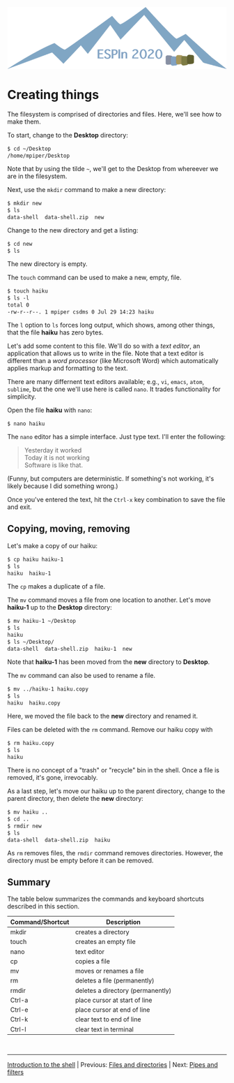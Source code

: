 ![ESPIn logo](../../media/ESPIn.png)

# Creating things

The filesystem is comprised of directories and files.
Here, we'll see how to make them.

To start, change to the **Desktop** directory:
```
$ cd ~/Desktop
/home/mpiper/Desktop
```
Note that by using the tilde `~`,
we'll get to the Desktop from whereever we are in the filesystem.

Next,
use the `mkdir` command to make a new directory:
```
$ mkdir new
$ ls
data-shell  data-shell.zip  new
```
Change to the new directory and get a listing:
```
$ cd new
$ ls
```
The new directory is empty.

The `touch` command can be used to make a new, empty, file.
```
$ touch haiku
$ ls -l
total 0
-rw-r--r--. 1 mpiper csdms 0 Jul 29 14:23 haiku
```
The `l` option to `ls` forces long output,
which shows, among other things, that the file **haiku** has zero bytes.

Let's add some content to this file.
We'll do so with a *text editor*,
an application that allows us to write in the file.
Note that a text editor is different than a *word processor*
(like Microsoft Word)
which automatically applies markup and formatting to the text.

There are many differnent text editors available;
e.g., `vi`, `emacs`, `atom`, `sublime`,
but the one we'll use here is called `nano`.
It trades functionality for simplicity.

Open the file **haiku** with `nano`:
```
$ nano haiku
```
The `nano` editor has a simple interface.
Just type text.
I'll enter the following:

> Yesterday it worked  
> Today it is not working  
> Software is like that.

(Funny, but computers are deterministic.
If something's not working,
it's likely because I did something wrong.)

Once you've entered the text,
hit the `Ctrl-x` key combination to save the file and exit.


## Copying, moving, removing

Let's make a copy of our haiku:
```
$ cp haiku haiku-1
$ ls
haiku  haiku-1
```
The `cp` makes a duplicate of a file.

The `mv` command moves a file from one location to another.
Let's move **haiku-1** up to the **Desktop** directory:
```
$ mv haiku-1 ~/Desktop
$ ls
haiku
$ ls ~/Desktop/
data-shell  data-shell.zip  haiku-1  new
```
Note that **haiku-1** has been moved from the **new** directory to **Desktop**.

The `mv` command can also be used to rename a file.
```
$ mv ../haiku-1 haiku.copy
$ ls
haiku  haiku.copy
```
Here, we moved the file back to the **new** directory and renamed it.

Files can be deleted with the `rm` command.
Remove our haiku copy with
```
$ rm haiku.copy
$ ls
haiku
```
There is no concept of a "trash" or "recycle" bin in the shell.
Once a file is removed, it's gone, irrevocably.

As a last step,
let's move our haiku up to the parent directory,
change to the parent directory,
then delete the **new** directory:
```
$ mv haiku ..
$ cd ..
$ rmdir new
$ ls
data-shell  data-shell.zip  haiku
```
As `rm` removes files,
the `rmdir` command removes directories.
However, the directory must be empty before it can be removed.


## Summary

The table below summarizes the commands and keyboard shortcuts
described in this section.

| Command/Shortcut | Description
| ---------------- | -----------
| mkdir            | creates a directory
| touch            | creates an empty file
| nano             | text editor
| cp               | copies a file
| mv               | moves or renames a file
| rm               | deletes a file (permanently)
| rmdir            | deletes a directory (permanently)
| Ctrl-a           | place cursor at start of line
| Ctrl-e           | place cursor at end of line
| Ctrl-k           | clear text to end of line
| Ctrl-l           | clear text in terminal

&nbsp;
___

[Introduction to the shell](./index.md) |
Previous: [Files and directories](./files-and-directories.md) |
Next: [Pipes and filters](./pipes-and-filters.md)

